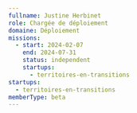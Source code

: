 ```yaml
---
fullname: Justine Herbinet
role: Chargée de déploiement
domaine: Déploiement
missions:
  - start: 2024-02-07
    end: 2024-07-31
    status: independent
    startups:
      - territoires-en-transitions
startups:
  - territoires-en-transitions
memberType: beta
---
```

